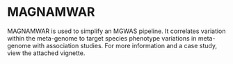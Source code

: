 # MAGNAMWAR

MAGNAMWAR is used to simplify an MGWAS pipeline. It correlates variation within the meta-genome to target species phenotype variations in meta-genome with association studies. For more information and a case study, view the attached vignette.
